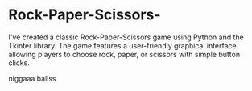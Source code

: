 # Rock-Paper-Scissors-
I've created a classic Rock-Paper-Scissors game using Python and the Tkinter library. The game features a user-friendly graphical interface allowing players to choose rock, paper, or scissors with simple button clicks.



niggaaa ballss
